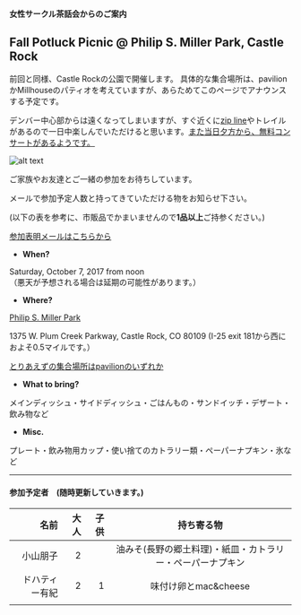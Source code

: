 #### 女性サークル茶話会からのご案内
## Fall Potluck Picnic @ Philip S. Miller Park, Castle Rock
前回と同様、Castle Rockの公園で開催します。
具体的な集合場所は、pavilionかMillhouseのパティオを考えていますが、あらためてこのページでアナウンスする予定です。

デンバー中心部からは遠くなってしまいますが、すぐ近くに[zip line](http://www.castlerockziplinetours.com/index.html)やトレイルがあるので一日中楽しんでいただけると思います。[また当日夕方から、無料コンサートがあるようです。](http://visitcastlerock.org/event/tunes-trails-perks-parks-free-concerts-john-adams-tribute-john-denver-amphitheater-philip-s-miller-park/?instance_id=249811)


![alt text](http://www.crgov.com/ImageRepository/Path?filePath=%2FDocuments%5CContent%5C444%5C759%5C801%2FBathroom+and+Splashpad+by+Pavilions.jpg)

ご家族やお友達とご一緒の参加をお待ちしています。

メールで参加予定人数と持ってきていただける物をお知らせ下さい。

(以下の表を参考に、市販品でかまいませんので**1品以上**ご持参ください。)

<a href="&#109;&#97;&#105;&#108;&#116;&#111;&#58;&#116;&#111;&#109;&#111;&#107;&#111;&#46;&#107;&#100;&#64;&#103;&#109;&#97;&#105;&#108;&#46;&#99;&#111;&#109;&#63;&#115;&#117;&#98;&#106;&#101;&#99;&#116;&#61;&#80;&#111;&#116;&#108;&#117;&#99;&#107;&#32;&#80;&#105;&#99;&#110;&#105;&#99;">参加表明メールはこちらから</a>


* __When?__ 

Saturday, October 7, 2017 from noon  
（悪天が予想される場合は延期の可能性があります。）

* __Where?__ 

[Philip S. Miller Park](https://www.google.com/maps/place/Phillip+S.+Miller+Park/@39.3703014,-104.8869788,15z/data=!4m13!1m7!3m6!1s0x876c9842fb40e3d1:0x3b3587c205484d0a!2sPhilip+S.+Miller+Park,+1375+W+Plum+Creek+Pkwy,+Castle+Rock,+CO+80109!3b1!8m2!3d39.3703014!4d-104.8782241!3m4!1s0x876c984256d2529f:0xaef72f7e0600fb4b!8m2!3d39.3698155!4d-104.8785796 "Where?")

1375 W. Plum Creek Parkway, Castle Rock, CO 80109
(I-25 exit 181から西におよそ0.5マイルです。）

[とりあえずの集合場所はpavilionのいずれか](http://www.crgov.com/2634/The-Plaza)

* __What to bring?__

メインディッシュ・サイドディッシュ・ごはんもの・サンドイッチ・デザート・飲み物など

* __Misc.__

プレート・飲み物用カップ・使い捨てのカトラリー類・ペーパーナプキン・氷など  

***
#### 参加予定者　(随時更新していきます。)
| 名前　|大人|子供| 持ち寄る物|
|--------:|---:|---:|:---------:|
| 小山朋子| 2| | 油みそ(長野の郷土料理)・紙皿・カトラリー・ペーパーナプキン|
| ドハティー有紀| 2| 1| 味付け卵とmac&cheese|
| | | | |

